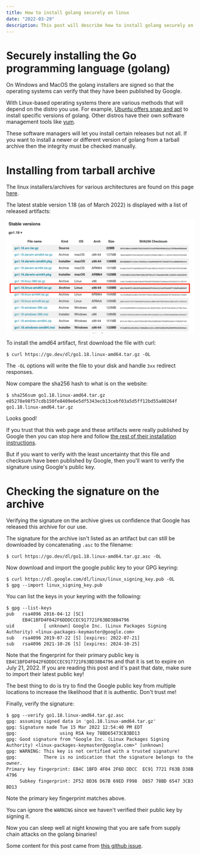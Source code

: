 ```yaml
---
title: How to install golang securely on linux
date: "2022-03-29"
description: This post will describe how to install golang securely on linux.
---
```


# Securely installing the Go programming language (golang)

On Windows and MacOS the golang installers are signed so that the operating systems can verify that they have been published by Google.

With Linux-based operating systems there are various methods that will depend on the distro you use. For example, [Ubuntu offers snap and apt](https://www.cyberciti.biz/faq/how-to-install-gol-ang-on-ubuntu-linux/) to install specific versions of golang. Other distros have their own software management tools like [yum](https://medium.com/cloud-security/go-get-go-download-install-8b48a0425717).

These software managers will let you install certain releases but not all. If you want to install a newer or different version of golang from a tarball archive then the integrity must be checked manually.

# Installing from tarball archive

The linux installers/archives for various architectures are found on this page [here](https://go.dev/dl/).

The latest stable version 1.18 (as of March 2022) is displayed with a list of released artifacts:

![List of golang artifacts](2022-03-31-10-28-49.png)

To install the amd64 artifact, first download the file with curl:

```shell
$ curl https://go.dev/dl/go1.18.linux-amd64.tar.gz -OL
```

The `-OL` options will write the file to your disk and handle `3xx` redirect responses.

Now compare the sha256 hash to what is on the website:

```shell
$ sha256sum go1.18.linux-amd64.tar.gz 
e85278e98f57cdb150fe8409e6e5df5343ecb13cebf03a5d5ff12bd55a80264f  go1.18.linux-amd64.tar.gz
```

Looks good!

If you trust that this web page and these artifacts were really published by Google then you can stop here and follow [the rest of their installation instructions](https://go.dev/doc/install).

But if you want to verify with the least uncertainty that this file and checksum have been published by Google, then you'll want to verify the signature using Google's public key.

# Checking the signature on the archive

Verifying the signature on the archive gives us confidence that Google has released this archive for our use.

The signature for the archive isn't listed as an artifact but can still be downloaded by concatenating `.asc` to the filename:

```shell
$ curl https://go.dev/dl/go1.18.linux-amd64.tar.gz.asc -OL
```

Now download and import the google public key to your GPG keyring:

```shell
$ curl https://dl.google.com/dl/linux/linux_signing_key.pub -OL
$ gpg --import linux_signing_key.pub
```

You can list the keys in your keyring with the following:

```shell
$ gpg --list-keys
pub   rsa4096 2016-04-12 [SC]
      EB4C1BFD4F042F6DDDCCEC917721F63BD38B4796
uid           [ unknown] Google Inc. (Linux Packages Signing Authority) <linux-packages-keymaster@google.com>
sub   rsa4096 2019-07-22 [S] [expires: 2022-07-21]
sub   rsa4096 2021-10-26 [S] [expires: 2024-10-25]
```

Note that the fingerprint for their primary public key is `EB4C1BFD4F042F6DDDCCEC917721F63BD38B4796` and that it is set to expire on July 21, 2022. If you are reading this post and it's past that date, make sure to import their latest public key!

The best thing to do is try to find the Google public key from multiple locations to increase the likelihood that it is authentic. Don't trust me!

Finally, verify the signature:

```shell
$ gpg --verify go1.18.linux-amd64.tar.gz.asc
gpg: assuming signed data in 'go1.18.linux-amd64.tar.gz'
gpg: Signature made Tue 15 Mar 2022 12:54:40 PM EDT
gpg:                using RSA key 78BD65473CB3BD13
gpg: Good signature from "Google Inc. (Linux Packages Signing Authority) <linux-packages-keymaster@google.com>" [unknown]
gpg: WARNING: This key is not certified with a trusted signature!
gpg:          There is no indication that the signature belongs to the owner.
Primary key fingerprint: EB4C 1BFD 4F04 2F6D DDCC  EC91 7721 F63B D38B 4796
     Subkey fingerprint: 2F52 8D36 D67B 69ED F998  D857 78BD 6547 3CB3 BD13
```

Note the primary key fingerprint matches above.

You can ignore the `WARNING` since we haven't verified their public key by signing it.

Now you can sleep well at night knowing that you are safe from supply chain attacks on the golang binaries!

Some content for this post came from [this github issue](https://github.com/golang/go/issues/14739).
